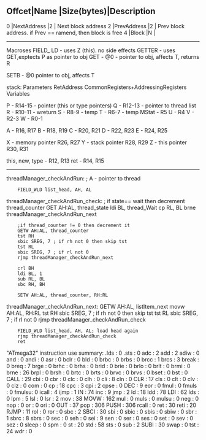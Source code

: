 
Offcet|Name           |Size(bytes)|Description
----------------------------------------------
0     |NextAddress    |2          | Next block address
2     |PrevAddress    |2          | Prev block address. if Prev == ramend, then block is free
4     |Block          |N          |

----------------
Macroses
FIELD_ LD - uses Z (this). no side effects
GETTER - uses GET,exptects P as pointer to obj
GET - @0 - pointer to obj, affects T, returns R

SETB - @0 pointer to obj, affects T

stack:
	Parameters
	RetAddress
	CommonRegisters+AddressingRegisters
	Variables

P - R14-15 - pointer (this or type pointers)
Q - R12-13 - pointer to thread list
R - R10-11 - wreturn
S - R8-9 - temp
T - R6-7 - temp
MStat - R5
U - R4 
V - R2-3
W - R0-1

A - R16, R17
B - R18, R19
C - R20, R21
D - R22, R23
E - R24, R25

X - memory pointer R26, R27
Y - stack pointer R28, R29
Z - this pointer R30, R31

this, new, type - R12, R13
ret  - R14, R15



----------
 threadManager_checkAndRun: ; A - pointer to thread

		FIELD_WLD list_head, AH, AL
 
 threadManager_checkAndRun_check:
		; if state== wait then decrement thread_counter
		GET AH:AL, thread_state
		ldi BL, thread_Wait
		cp RL, BL
		brne threadManager_checkAndRun_next

		;if thread_counter != 0 then decrement it
		GETW AH:AL, thread_counter
		tst RH
		sbic SREG, 7 ; if rh not 0 then skip tst
		tst RL
		sbic SREG, 7 ; if rl not 0
		rjmp threadManager_checkAndRun_next

		crl BH
		ldi BL, 1
		sub RL, BL
		sbc RH, BH

		SETW AH:AL, thread_counter, RH:RL

threadManager_checkAndRun_next:
		GETW AH:AL, listItem_next
		movw AH:AL, RH:RL
		tst RH
		sbic SREG, 7 ; if rh not 0 then skip tst
		tst RL
		sbic SREG, 7 ; if rl not 0
		rjmp threadManager_checkAndRun_check

		FIELD_WLD list_head, AH, AL; load head again
		rjmp threadManager_checkAndRun_check
		ret




"ATmega32" instruction use summary:
.lds  :   0 .sts  :   0 adc   :   2 add   :   2 adiw  :   0 and   :   0 
andi  :   0 asr   :   0 bclr  :   0 bld   :   0 brbc  :   0 brbs  :   0 
brcc  :   1 brcs  :   3 break :   0 breq  :   7 brge  :   0 brhc  :   0 
brhs  :   0 brid  :   0 brie  :   0 brlo  :   0 brlt  :   0 brmi  :   0 
brne  :  26 brpl  :   0 brsh  :   0 brtc  :   0 brts  :   0 brvc  :   0 
brvs  :   0 bset  :   0 bst   :   0 CALL  :  29 cbi   :   0 cbr   :   0 
clc   :   0 clh   :   0 cli   :   8 cln   :   0 CLR   :  17 cls   :   0 
clt   :   0 clv   :   0 clz   :   0 com   :   0 cp    :  18 cpc   :   3 
cpi   :   2 cpse  :   0 DEC   :   9 eor   :   0 fmul  :   0 fmuls :   0 
fmulsu:   0 icall :   4 ijmp  :   1 IN    :  74 inc   :   9 jmp   :   2 
ld    :  18 ldd   :  78 LDI   :  62 lds   :   0 lpm   :   5 lsl   :   0 
lsr   :   2 mov   :  38 MOVW  : 162 mul   :   0 muls  :   0 mulsu :   0 
neg   :   0 nop   :   0 or    :   0 ori   :   0 OUT   :  37 pop   : 306 
PUSH  : 306 rcall :   0 ret   :  30 reti  :  20 RJMP  :  11 rol   :   0 
ror   :   0 sbc   :   2 SBCI  :  30 sbi   :   0 sbic  :   0 sbis  :   0 
sbiw  :   0 sbr   :   1 sbrc  :   8 sbrs  :   0 sec   :   0 seh   :   0 
sei   :   9 sen   :   0 ser   :   0 ses   :   0 set   :   0 sev   :   0 
sez   :   0 sleep :   0 spm   :   0 st    :  20 std   :  58 sts   :   0 
sub   :   2 SUBI  :  30 swap  :   0 tst   :  24 wdr   :   0 